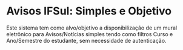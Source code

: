# Avisos IFSul: Simples e Objetivo

Este sistema tem como alvo/objetivo a disponibilização de um mural eletrônico para Avisos/Notícias simples tendo como filtros Curso e Ano/Semestre do estudante, sem necessidade de autenticação.

